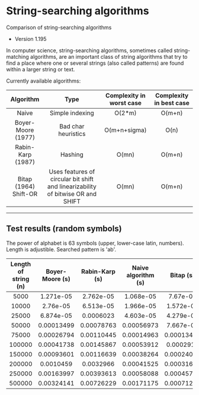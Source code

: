 # String-searching algorithms
Comparison of string-searching algorithms

* Version 1.195

In computer science, string-searching algorithms, sometimes called string-matching algorithms, are an important class of string algorithms that try to find a place where one or several strings (also called patterns) are found within a larger string or text.

Currently available algorithms:

| Algorithm | Type | Complexity in worst case | Complexity in best case |
| :---:                 | :---:               | :---:  | :---:  |
| Naive                 | Simple indexing     | O(2*m)  | O(m+n)  |
| Boyer-Moore (1977)    | Bad char heuristics | O(m+n+sigma)  | O(n)   | 
| Rabin-Karp (1987)     | Hashing             | O(mn)  | O(m+n) |
| Bitap (1964) Shift-OR | Uses features of circular bit shift and linearizability of bitwise OR and SHIFT | O(mn) | O(m+n) |

---
## Test results (random symbols)
The power of alphabet is 63 symbols (upper, lower-case latin, numbers). Length is adjustible. Searched pattern is 'ab'.

| Length of string (n)| Boyer-Moore (s) | Rabin-Karp (s) | Naive algorithm (s)| Bitap (s)|
|:---:|:---:|:---:|:---:|:---:|
|5000|1.271e-05|2.762e-05|1.068e-05|7.67e-06|
|10000|2.76e-05|6.513e-05|1.966e-05|1.572e-05|
|25000|6.874e-05|0.0006023|4.603e-05|4.279e-05|
|50000|0.00013499|0.00078763|0.00056973|7.667e-05|
|75000|0.00026794|0.00110445|0.00014963|0.00013441|
|100000|0.00041738|0.00145867|0.00053912|0.0002919|
|150000|0.00093601|0.00116639 |0.00038264|0.00024067|
|200000|0.0010459|0.0032966|0.00041525|0.00031688|
|250000|0.00163997|0.00393613|0.00058088|0.00045765|
|500000|0.00324141|0.00726229|0.00171175|0.00071272|